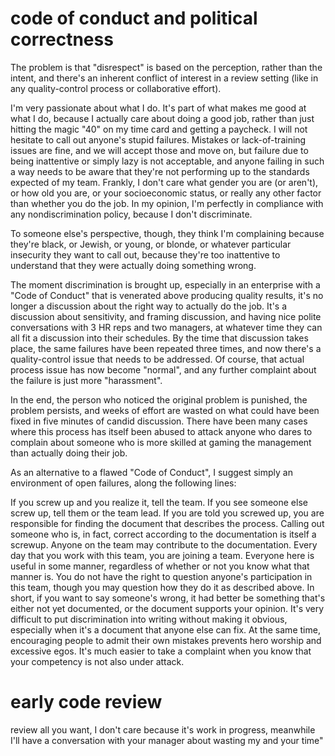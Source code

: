 # code of conduct and political correctness
The problem is that "disrespect" is based on the perception, rather than the intent, and there's an inherent conflict of interest in a review setting (like in any quality-control process or collaborative effort).

I'm very passionate about what I do. It's part of what makes me good at what I do, because I actually care about doing a good job, rather than just hitting the magic "40" on my time card and getting a paycheck. I will not hesitate to call out anyone's stupid failures. Mistakes or lack-of-training issues are fine, and we will accept those and move on, but failure due to being inattentive or simply lazy is not acceptable, and anyone failing in such a way needs to be aware that they're not performing up to the standards expected of my team. Frankly, I don't care what gender you are (or aren't), or how old you are, or your socioeconomic status, or really any other factor than whether you do the job. In my opinion, I'm perfectly in compliance with any nondiscrimination policy, because I don't discriminate.

To someone else's perspective, though, they think I'm complaining because they're black, or Jewish, or young, or blonde, or whatever particular insecurity they want to call out, because they're too inattentive to understand that they were actually doing something wrong.

The moment discrimination is brought up, especially in an enterprise with a "Code of Conduct" that is venerated above producing quality results, it's no longer a discussion about the right way to actually do the job. It's a discussion about sensitivity, and framing discussion, and having nice polite conversations with 3 HR reps and two managers, at whatever time they can all fit a discussion into their schedules. By the time that discussion takes place, the same failures have been repeated three times, and now there's a quality-control issue that needs to be addressed. Of course, that actual process issue has now become "normal", and any further complaint about the failure is just more "harassment".

In the end, the person who noticed the original problem is punished, the problem persists, and weeks of effort are wasted on what could have been fixed in five minutes of candid discussion. There have been many cases where this process has itself been abused to attack anyone who dares to complain about someone who is more skilled at gaming the management than actually doing their job.

As an alternative to a flawed "Code of Conduct", I suggest simply an environment of open failures, along the following lines:

If you screw up and you realize it, tell the team.
If you see someone else screw up, tell them or the team lead.
If you are told you screwed up, you are responsible for finding the document that describes the process.
Calling out someone who is, in fact, correct according to the documentation is itself a screwup.
Anyone on the team may contribute to the documentation.
Every day that you work with this team, you are joining a team. Everyone here is useful in some manner, regardless of whether or not you know what that manner is. You do not have the right to question anyone's participation in this team, though you may question how they do it as described above.
In short, if you want to say someone's wrong, it had better be something that's either not yet documented, or the document supports your opinion. It's very difficult to put discrimination into writing without making it obvious, especially when it's a document that anyone else can fix. At the same time, encouraging people to admit their own mistakes prevents hero worship and excessive egos. It's much easier to take a complaint when you know that your competency is not also under attack.


# early code review
review all you want, I don't care because it's work in progress, meanwhile I'll have a conversation with your manager about wasting my and your time"
